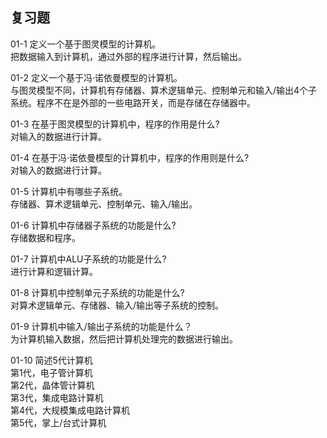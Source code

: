 ## 复习题   
01-1 定义一个基于图灵模型的计算机。   
把数据输入到计算机，通过外部的程序进行计算，然后输出。   

01-2 定义一个基于冯·诺依曼模型的计算机。   
与图灵模型不同，计算机有存储器、算术逻辑单元、控制单元和输入/输出4个子系统。程序不在是外部的一些电路开关，而是存储在存储器中。   

01-3 在基于图灵模型的计算机中，程序的作用是什么?   
对输入的数据进行计算。   

01-4 在基于冯·诺依曼模型的计算机中，程序的作用则是什么?   
对输入的数据进行计算。   

01-5 计算机中有哪些子系统。   
存储器、算术逻辑单元、控制单元、输入/输出。   

01-6 计算机中存储器子系统的功能是什么?   
存储数据和程序。   

01-7 计算机中ALU子系统的功能是什么?   
进行计算和逻辑计算。   

01-8 计算机中控制单元子系统的功能是什么?   
对算术逻辑单元、存储器、输入/输出等子系统的控制。   

01-9 计算机中输入/输出子系统的功能是什么？   
为计算机输入数据，然后把计算机处理完的数据进行输出。   

01-10 简述5代计算机   
第1代，电子管计算机   
第2代，晶体管计算机   
第3代，集成电路计算机   
第4代，大规模集成电路计算机   
第5代，掌上/台式计算机   
